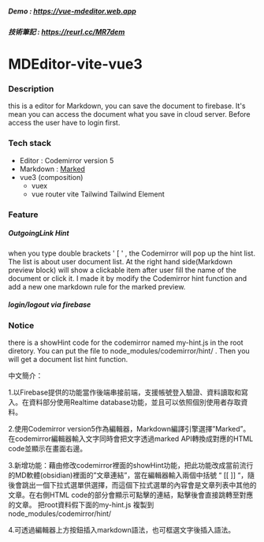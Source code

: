 ##### Demo : https://vue-mdeditor.web.app
##### 技術筆記 : https://reurl.cc/MR7dem

# MDEditor-vite-vue3

### Description
this is a editor for Markdown, you can save the document to firebase.
It's mean you can access the document what you save in cloud server.
Before access the user have to login first.

### Tech stack 
- Editor : Codemirror version 5
- Markdown : [Marked](https://marked.js.org/)
- vue3 (composition)
    - vuex
    - vue router
vite
Tailwind
Tailwind Element

### Feature
##### OutgoingLink Hint
when you type double brackets ' [ ' , the Codemirror will pop up the hint list.
The list is about user document list. At the right hand side(Markdown preview block) will show a clickable item after user fill the name of the document or click it.
I made it by modify the Codemirror hint function and add a new one markdown rule for the marked preview.
##### login/logout via firebase


### Notice
there is a showHint code  for the codemirror named my-hint.js in the root diretory.
You can put the file to node_modules/codemirror/hint/ .
Then you will get a document list hint function.


中文簡介：

1.以Firebase提供的功能當作後端串接前端，支援帳號登入驗證、資料讀取和寫入。在資料部分使用Realtime database功能，並且可以依照個別使用者存取資料。

2.使用Codemirror version5作為編輯器，Markdown編譯引擎選擇”Marked”。在codemirror編輯器輸入文字同時會把文字透過marked API轉換成對應的HTML code並顯示在畫面右邊。

3.新增功能：藉由修改codemirror裡面的showHint功能，把此功能改成當前流行的MD軟體(obsidian)裡面的”文章連結”，當在編輯器輸入兩個中括號 “ [[ ]] “，隨後會跳出一個下拉式選單供選擇，而這個下拉式選單的內容會是文章列表中其他的文章。在右側HTML code的部分會顯示可點擊的連結，點擊後會直接跳轉至對應的文章。
把root資料假下面的my-hint.js 複製到 node_modules/codemirror/hint/

4.可透過編輯器上方按鈕插入markdown語法，也可框選文字後插入語法。

